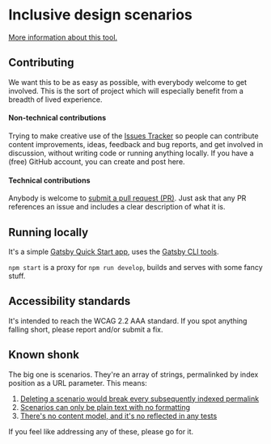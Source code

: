 # Inclusive design scenarios

[More information about this tool.](https://www.theuxtoolbox.com/inclusive-design-scenarios/about/)

## Contributing

We want this to be as easy as possible, with everybody welcome to get involved. This is the sort of project which will especially benefit from a breadth of lived experience.

#### Non-technical contributions

Trying to make creative use of the [Issues Tracker](https://github.com/theuxtoolbox/inclusive-design-scenarios/issues) so people can contribute content improvements, ideas, feedback and bug reports, and get involved in discussion, without writing code or running anything locally. If you have a (free) GitHub account, you can create and post here.

#### Technical contributions

Anybody is welcome to [submit a pull request (PR)](https://github.com/theuxtoolbox/inclusive-design-scenarios/pulls). Just ask that any PR references an issue and includes a clear description of what it is.

## Running locally

It's a simple [Gatsby Quick Start app](https://www.gatsbyjs.com/docs/quick-start/), uses the [Gatsby CLI tools](https://www.gatsbyjs.com/docs/reference/gatsby-cli).

`npm start` is a proxy for `npm run develop`, builds and serves with some fancy stuff.

## Accessibility standards

It's intended to reach the WCAG 2.2 AAA standard. If you spot anything falling short, please report and/or submit a fix.

## Known shonk

The big one is scenarios. They're an array of strings, permalinked by index position as a URL parameter. This means:

1. [Deleting a scenario would break every subsequently indexed permalink](https://github.com/theuxtoolbox/inclusive-design-scenarios/issues/23)
1. [Scenarios can only be plain text with no formatting](https://github.com/theuxtoolbox/inclusive-design-scenarios/issues/24)
1. [There's no content model, and it's no reflected in any tests](https://github.com/theuxtoolbox/inclusive-design-scenarios/issues/25)

If you feel like addressing any of these, please go for it.
